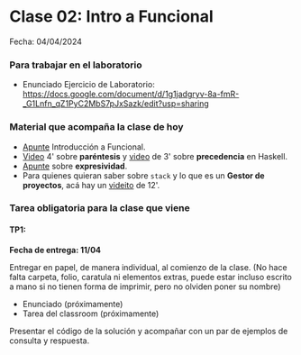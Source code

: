 # Clase 02: Intro a Funcional

Fecha: 04/04/2024

### Para trabajar en el laboratorio

* Enunciado Ejercicio de Laboratorio: https://docs.google.com/document/d/1g1jadgryv-8a-fmR-_G1Lnfn_qZ1PyC2MbS7pJxSazk/edit?usp=sharing

### Material que acompaña la clase de hoy

* [Apunte](https://docs.google.com/document/d/1W5BcOmIJMCylqAjqPw1RzPlujycbvNJueh8-Uyc2fMY/) Introducción a Funcional.
* [Video](https://www.youtube.com/watch?v=WV1fPlFAw8M&ab_channel=Mumuki) 4' sobre **paréntesis** y [video](https://www.youtube.com/watch?v=ymCuneefgKU&ab_channel=Mumuki) de 3' sobre **precedencia** en Haskell.
* [Apunte](https://wiki.uqbar.org/wiki/articles/expresividad.html) sobre **expresividad**.
* Para quienes quieran saber sobre `stack` y lo que es un **Gestor de proyectos**, acá hay un [videito](https://www.youtube.com/watch?v=FCwwOM_7jZo&ab_channel=Fundaci%C3%B3nUqbar) de 12'.


### Tarea obligatoria para la clase que viene

#### **TP1**:
**Fecha de entrega: 11/04**

Entregar en papel, de manera individual, al comienzo de la clase. (No hace falta carpeta, folio, caratula ni elementos extras, puede estar incluso escrito a mano si no tienen forma de imprimir, pero no olviden poner su nombre)

* Enunciado (próximamente)
* Tarea del classroom (próximamente)

Presentar el código de la solución y acompañar con un par de ejemplos de consulta y respuesta.
